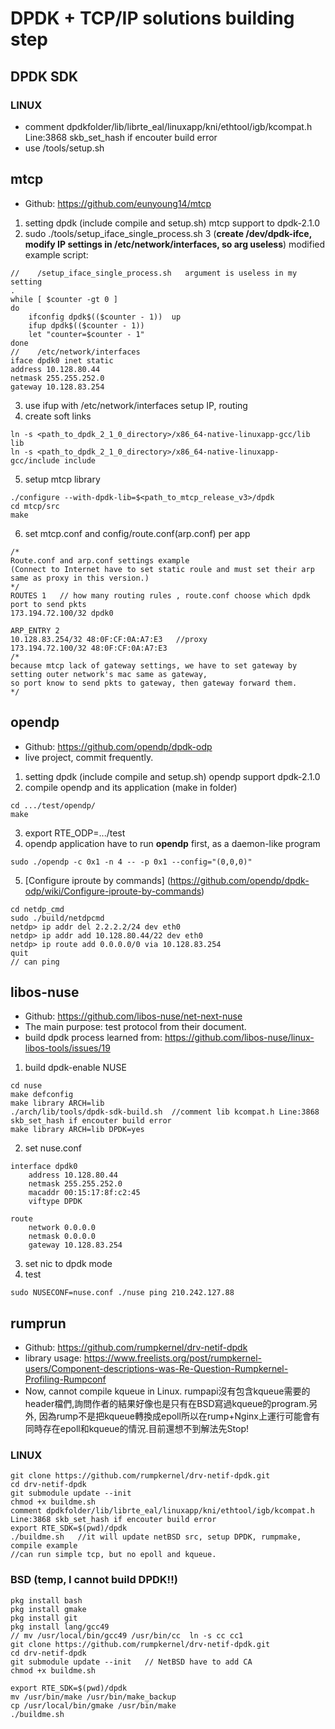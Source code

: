 # DPDK + TCP/IP solutions building step

## DPDK SDK
### LINUX
* comment dpdkfolder/lib/librte_eal/linuxapp/kni/ethtool/igb/kcompat.h Line:3868 skb_set_hash if encouter build error
* use /tools/setup.sh  

## mtcp

* Github: https://github.com/eunyoung14/mtcp 

1. setting dpdk (include compile and setup.sh)   mtcp support to dpdk-2.1.0
2. sudo ./tools/setup_iface_single_process.sh 3    (**create /dev/dpdk-ifce, modify IP settings in /etc/network/interfaces, so arg useless**) modified example script:
```
//    /setup_iface_single_process.sh   argument is useless in my setting
.
while [ $counter -gt 0 ]
do
    ifconfig dpdk$(($counter - 1))  up
    ifup dpdk$(($counter - 1)) 
    let "counter=$counter - 1"
done
//    /etc/network/interfaces
iface dpdk0 inet static
address 10.128.80.44
netmask 255.255.252.0
gateway 10.128.83.254
```
3. use ifup with /etc/network/interfaces  setup IP, routing
4. create soft links   
```  
ln -s <path_to_dpdk_2_1_0_directory>/x86_64-native-linuxapp-gcc/lib lib  
ln -s <path_to_dpdk_2_1_0_directory>/x86_64-native-linuxapp-gcc/include include
```
5. setup mtcp library 
```
./configure --with-dpdk-lib=$<path_to_mtcp_release_v3>/dpdk  
cd mtcp/src  
make
```

6. set mtcp.conf and config/route.conf(arp.conf) per app 
```
/*
Route.conf and arp.conf settings example
(Connect to Internet have to set static roule and must set their arp same as proxy in this version.)
*/
ROUTES 1   // how many routing rules , route.conf choose which dpdk port to send pkts
173.194.72.100/32 dpdk0

ARP_ENTRY 2
10.128.83.254/32 48:0F:CF:0A:A7:E3   //proxy
173.194.72.100/32 48:0F:CF:0A:A7:E3  
/*
because mtcp lack of gateway settings, we have to set gateway by setting outer network's mac same as gateway, 
so port know to send pkts to gateway, then gateway forward them.
*/
```  



## opendp

* Github: https://github.com/opendp/dpdk-odp
* live project, commit frequently.

1. setting dpdk (include compile and setup.sh)  opendp support dpdk-2.1.0
2. compile opendp and its application (make in folder)
```
cd .../test/opendp/  
make  
```
3. export RTE_ODP=.../test
4. opendp application have to run **opendp** first, as a daemon-like program
```
sudo ./opendp -c 0x1 -n 4 -- -p 0x1 --config="(0,0,0)"  
```
5. [Configure iproute by commands] (https://github.com/opendp/dpdk-odp/wiki/Configure-iproute-by-commands)  
```
cd netdp_cmd  
sudo ./build/netdpcmd  
netdp> ip addr del 2.2.2.2/24 dev eth0
netdp> ip addr add 10.128.80.44/22 dev eth0
netdp> ip route add 0.0.0.0/0 via 10.128.83.254
quit
// can ping
```

## libos-nuse

* Github: https://github.com/libos-nuse/net-next-nuse
* The main purpose: test protocol from their document.
* build dpdk process learned from: https://github.com/libos-nuse/linux-libos-tools/issues/19
1. build dpdk-enable NUSE
```
cd nuse
make defconfig
make library ARCH=lib
./arch/lib/tools/dpdk-sdk-build.sh  //comment lib kcompat.h Line:3868 skb_set_hash if encouter build error
make library ARCH=lib DPDK=yes
```
2. set nuse.conf
```
interface dpdk0
	address 10.128.80.44
	netmask 255.255.252.0
	macaddr 00:15:17:8f:c2:45
	viftype DPDK

route
	network 0.0.0.0
	netmask 0.0.0.0
	gateway 10.128.83.254
```
3. set nic to dpdk mode
4. test 
```
sudo NUSECONF=nuse.conf ./nuse ping 210.242.127.88
```


## rumprun

* Github: https://github.com/rumpkernel/drv-netif-dpdk
* library usage: https://www.freelists.org/post/rumpkernel-users/Component-descriptions-was-Re-Question-Rumpkernel-Profiling-Rumpconf
* Now, cannot compile kqueue in Linux. rumpapi沒有包含kqueue需要的header檔們,詢問作者的結果好像也是只有在BSD寫過kqueue的program.另外, 因為rump不是把kqueue轉換成epoll所以在rump+Nginx上運行可能會有同時存在epoll和kqueue的情況.目前還想不到解法先Stop!

### LINUX
```
git clone https://github.com/rumpkernel/drv-netif-dpdk.git
cd drv-netif-dpdk
git submodule update --init
chmod +x buildme.sh
comment dpdkfolder/lib/librte_eal/linuxapp/kni/ethtool/igb/kcompat.h Line:3868 skb_set_hash if encouter build error
export RTE_SDK=$(pwd)/dpdk
./buildme.sh   //it will update netBSD src, setup DPDK, rumpmake, compile example
//can run simple tcp, but no epoll and kqueue.
```

### BSD  (temp, I cannot build DPDK!!)
```
pkg install bash
pkg install gmake
pkg install git
pkg install lang/gcc49  
// mv /usr/local/bin/gcc49 /usr/bin/cc  ln -s cc cc1
git clone https://github.com/rumpkernel/drv-netif-dpdk.git
cd drv-netif-dpdk
git submodule update --init   // NetBSD have to add CA
chmod +x buildme.sh

export RTE_SDK=$(pwd)/dpdk
mv /usr/bin/make /usr/bin/make_backup
cp /usr/local/bin/gmake /usr/bin/make
./buildme.sh
```
